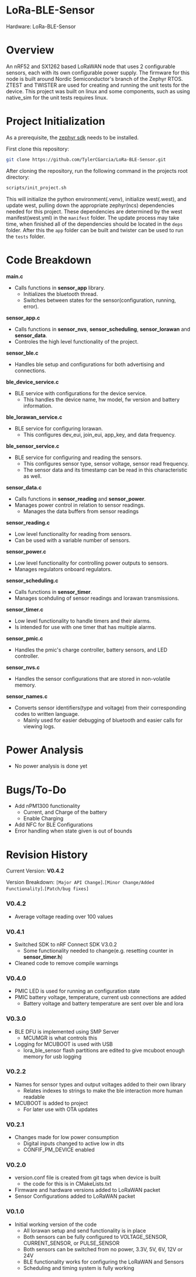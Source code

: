 # LoRa-BLE-Sensor
Hardware: LoRa-BLE-Sensor

# Overview
An nRF52 and SX1262 based LoRaWAN node that uses 2 configurable sensors, each with its own configurable power supply. The firmware for this node is built around Nordic Semiconductor's branch of the Zephyr RTOS. 
ZTEST and TWISTER are used for creating and running the unit tests for the device. This project was built on linux and some components, such as using native_sim for the unit tests requires linux.

# Project Initialization

As a prerequisite, the [zephyr sdk](https://docs.zephyrproject.org/latest/develop/toolchains/zephyr_sdk.html) needs to be installed.

First clone this repository:

```bash
git clone https://github.com/TylerCGarcia/LoRa-BLE-Sensor.git
```

After cloning the repository, run the following command in the projects root directory:

```bash
scripts/init_project.sh
```

This will initialize the python environment(.venv), initialize west(.west), and update west, pulling down the appropriate zephyr(ncs) dependencies needed for this project. These dependencies are determined by the west manifest(west.yml) in the ``manifest`` folder. The update process may take time, when finished all of the dependencies should be located in the ``deps`` folder. After this the ``app`` folder can be built and twister can be used to run the ``tests`` folder.

# Code Breakdown
**main.c** 
- Calls functions in **sensor_app** library.
  * Initializes the bluetooth thread.
  * Switches between states for the sensor(configuration, running, error).

**sensor_app.c** 
- Calls functions in **sensor_nvs**, **sensor_scheduling**, **sensor_lorawan** and **sensor_data**.
- Controles the high level functionality of the project.

**sensor_ble.c** 
- Handles ble setup and configurations for both advertising and connections.

**ble_device_service.c**
- BLE service with configurations for the device service.
  * This handles the device name, hw model, fw version and battery information.

**ble_lorawan_service.c**
- BLE service for configuring lorawan.
  * This configures dev_eui, join_eui, app_key, and data frequency.

**ble_sensor_service.c**
- BLE service for configuring and reading the sensors.
  * This configures sensor type, sensor voltage, sensor read frequency.
  * The sensor data and its timestamp can be read in this characteristic as well.

**sensor_data.c** 
- Calls functions in **sensor_reading** and **sensor_power**.
- Manages power control in relation to sensor readings.
  * Manages the data buffers from sensor readings

**sensor_reading.c** 
- Low level functionality for reading from sensors.
- Can be used with a variable number of sensors.

**sensor_power.c** 
- Low level functionality for controlling power outputs to sensors.
- Manages regulators onboard regulators.

**sensor_scheduling.c** 
- Calls functions in **sensor_timer**.
- Manages scehduling of sensor readings and lorawan transmissions.

**sensor_timer.c** 
- Low level functionality to handle timers and their alarms.
- Is intended for use with one timer that has multiple alarms.

**sensor_pmic.c** 
- Handles the pmic's charge controller, battery sensors, and LED controller.

**sensor_nvs.c** 
- Handles the sensor configurations that are stored in non-volatile memory.

**sensor_names.c** 
- Converts sensor identifiers(type and voltage) from their corresponding codes to written language.
  * Mainly used for easier debugging of bluetooth and easier calls for viewing logs.

# Power Analysis
- No power analysis is done yet

# Bugs/To-Do
- Add nPM1300 functionality
  * Current, and Charge of the battery
  * Enable Charging
- Add NFC for BLE Configurations
- Error handling when state given is out of bounds

# Revision History
Current Version: **V0.4.2**

Version Breakdown: `[Major API Change]`.`[Minor Change/Added Functionality]`.`[Patch/bug fixes]`

### V0.4.2
- Average voltage reading over 100 values

### V0.4.1
- Switched SDK to nRF Connect SDK V3.0.2
  * Some functionality needed to change(e.g. resetting counter in **sensor_timer.h**)
- Cleaned code to remove compile warnings

### V0.4.0
- PMIC LED is used for running an configuration state
- PMIC battery voltage, temperature, current usb connections are added
  * Battery voltage and battery temperature are sent over ble and lora

### V0.3.0
- BLE DFU is implemented using SMP Server
  * MCUMGR is what controls this
- Logging for MCUBOOT is used with USB
  * lora_ble_sensor flash partitions are edited to give mcuboot enough memory for usb logging

### V0.2.2
- Names for sensor types and output voltages added to their own library
  * Relates indexes to strings to make the ble interaction more human readable
- MCUBOOT is added to project
  * For later use with OTA updates

### V0.2.1
- Changes made for low power consumption
  * Digital inputs changed to active low in dts 
  * CONFIF_PM_DEVICE enabled

### V0.2.0
- version.conf file is created from git tags when device is built
  * the code for this is in CMakeLists.txt
- Firmware and hardware versions added to LoRaWAN packet
- Sensor Configurations added to LoRaWAN packet

### V0.1.0
- Initial working version of the code
  * All lorawan setup and send functionality is in place
  * Both sensors can be fully configured to VOLTAGE_SENSOR, CURRENT_SENSOR, or PULSE_SENSOR
  * Both sensors can be switched from no power, 3.3V, 5V, 6V, 12V or 24V
  * BLE functionality works for configuring the LoRaWAN and Sensors
  * Scheduling and timing system is fully working
